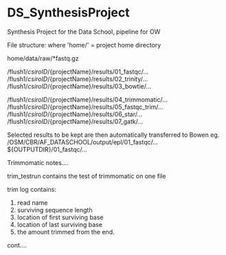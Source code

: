 # DS_SynthesisProject
Synthesis Project for the Data School, pipeline for OW


File structure: where 'home/' = project home directory

home/data/raw/*fastq.gz

/flush1/${csiroID}/${projectName}/results/01_fastqc/...
/flush1/${csiroID}/${projectName}/results/02_trinity/...
/flush1/${csiroID}/${projectName}/results/03_bowtie/...

/flush1/${csiroID}/${projectName}/results/04_trimmomatic/...
/flush1/${csiroID}/${projectName}/results/05_fastqc_trim/...
/flush1/${csiroID}/${projectName}/results/06_star/...
/flush1/${csiroID}/${projectName}/results/07_gatk/...

Selected results to be kept are then automatically transferred to Bowen
eg.
/OSM/CBR/AF_DATASCHOOL/output/epl/01_fastqc/...
${OUTPUTDIR}/01_fastqc/...


Trimmomatic notes....

trim_testrun contains the test of trimmomatic on one file

trim log contains:
1. read name
2. surviving sequence length
3. location of first surviving base
4. location of last surviving base
5. the amount trimmed from the end.


cont....
